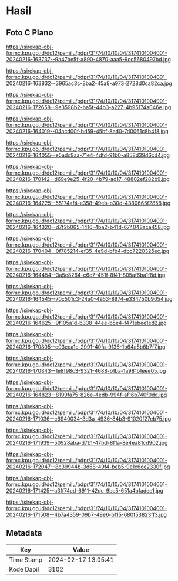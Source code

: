 # Hasil

## Foto C Plano

https://sirekap-obj-formc.kpu.go.id/dc12/pemilu/pdpr/31/74/10/10/04/3174101004001-20240216-163737--9a47be5f-a890-4870-aaa5-9cc5680497bd.jpg

https://sirekap-obj-formc.kpu.go.id/dc12/pemilu/pdpr/31/74/10/10/04/3174101004001-20240216-163832--3965ac3c-8ba2-45a8-a973-2728d0ca82ca.jpg

https://sirekap-obj-formc.kpu.go.id/dc12/pemilu/pdpr/31/74/10/10/04/3174101004001-20240216-172658--9e3598b2-ba5f-44b3-a227-4b95174a046e.jpg

https://sirekap-obj-formc.kpu.go.id/dc12/pemilu/pdpr/31/74/10/10/04/3174101004001-20240216-164019--04acd00f-bd59-45bf-8ad0-7d0061c8b4f8.jpg

https://sirekap-obj-formc.kpu.go.id/dc12/pemilu/pdpr/31/74/10/10/04/3174101004001-20240216-164055--e5adc9aa-71e4-4dfd-91b0-a858d39d6cd4.jpg

https://sirekap-obj-formc.kpu.go.id/dc12/pemilu/pdpr/31/74/10/10/04/3174101004001-20240216-170142--d69e9e25-4f20-4b79-ad17-48802ef282b9.jpg

https://sirekap-obj-formc.kpu.go.id/dc12/pemilu/pdpr/31/74/10/10/04/3174101004001-20240216-164225--55174af4-e358-49eb-b30d-4380665f2858.jpg

https://sirekap-obj-formc.kpu.go.id/dc12/pemilu/pdpr/31/74/10/10/04/3174101004001-20240216-164320--d7f2b065-1416-4ba2-b41d-674048aca458.jpg

https://sirekap-obj-formc.kpu.go.id/dc12/pemilu/pdpr/31/74/10/10/04/3174101004001-20240216-170404--0f785214-ef35-4e9d-bfb4-dbc7220325ec.jpg

https://sirekap-obj-formc.kpu.go.id/dc12/pemilu/pdpr/31/74/10/10/04/3174101004001-20240216-164454--3a5e8264-c6c7-451f-8f41-805af6ba1f8d.jpg

https://sirekap-obj-formc.kpu.go.id/dc12/pemilu/pdpr/31/74/10/10/04/3174101004001-20240216-164545--70c501c3-24a0-4953-8974-e334750b9054.jpg

https://sirekap-obj-formc.kpu.go.id/dc12/pemilu/pdpr/31/74/10/10/04/3174101004001-20240216-164625--9f105a1d-b338-44ee-b5e4-f471ebee1ed2.jpg

https://sirekap-obj-formc.kpu.go.id/dc12/pemilu/pdpr/31/74/10/10/04/3174101004001-20240216-170805--c03eea1c-2991-40fa-9f36-1b64a5b6b7f7.jpg

https://sirekap-obj-formc.kpu.go.id/dc12/pemilu/pdpr/31/74/10/10/04/3174101004001-20240216-170843--1e8f98c3-9321-4688-b1ba-1a981b1eee05.jpg

https://sirekap-obj-formc.kpu.go.id/dc12/pemilu/pdpr/31/74/10/10/04/3174101004001-20240216-164823--8199fa75-826e-4edb-994f-af16b740f0dd.jpg

https://sirekap-obj-formc.kpu.go.id/dc12/pemilu/pdpr/31/74/10/10/04/3174101004001-20240216-171036--c6940034-3d3a-4936-84b3-91020f27eb75.jpg

https://sirekap-obj-formc.kpu.go.id/dc12/pemilu/pdpr/31/74/10/10/04/3174101004001-20240216-171939--50928aba-d7b1-47bd-8f1a-8e4ea81cd902.jpg

https://sirekap-obj-formc.kpu.go.id/dc12/pemilu/pdpr/31/74/10/10/04/3174101004001-20240216-172047--8c39944b-3d58-49f4-beb5-9e1c6ce2330f.jpg

https://sirekap-obj-formc.kpu.go.id/dc12/pemilu/pdpr/31/74/10/10/04/3174101004001-20240216-171425--a3ff74cd-6911-42dc-9bc5-651a4bfadee1.jpg

https://sirekap-obj-formc.kpu.go.id/dc12/pemilu/pdpr/31/74/10/10/04/3174101004001-20240216-171508--4b7a4359-09b7-49e6-bf15-680f53823ff3.jpg


## Metadata

| Key        | Value               |
| ---------- | ------------------- |
| Time Stamp | 2024-02-17 13:05:41 |
| Kode Dapil | 3102                |




